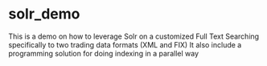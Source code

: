 # solr_demo
This is a demo on how to leverage Solr on a customized Full Text Searching specifically to two trading data formats (XML and FIX)
It also include a programming solution for doing indexing in a parallel way
